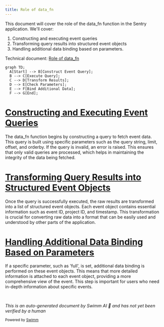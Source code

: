 ```yaml
---
title: Role of data_fn
---
```

This document will cover the role of the data_fn function in the Sentry application. We'll cover:

1. Constructing and executing event queries
2. Transforming query results into structured event objects
3. Handling additional data binding based on parameters.

Technical document: <SwmLink doc-title="Role of data_fn">[Role of data_fn](/.swm/role-of-data_fn.10oj30x0.sw.md)</SwmLink>

```mermaid
graph TD;
  A[Start] --> B[Construct Event Query];
  B --> C[Execute Query];
  C --> D[Transform Results];
  D --> E[Check Parameters];
  E --> F[Bind Additional Data];
  F --> G[End];
```

# [Constructing and Executing Event Queries](https://app.swimm.io/repos/Z2l0aHViJTNBJTNBc2VudHJ5LWRlbW8tMSUzQSUzQVN3aW1tLURlbW8=/docs/10oj30x0#constructing-and-executing-event-query)

The data_fn function begins by constructing a query to fetch event data. This query is built using specific parameters such as the query string, limit, offset, and orderby. If the query is invalid, an error is raised. This ensures that only valid queries are processed, which helps in maintaining the integrity of the data being fetched.

# [Transforming Query Results into Structured Event Objects](https://app.swimm.io/repos/Z2l0aHViJTNBJTNBc2VudHJ5LWRlbW8tMSUzQSUzQVN3aW1tLURlbW8=/docs/10oj30x0#transforming-query-results)

Once the query is successfully executed, the raw results are transformed into a list of structured event objects. Each event object contains essential information such as event ID, project ID, and timestamp. This transformation is crucial for converting raw data into a format that can be easily used and understood by other parts of the application.

# [Handling Additional Data Binding Based on Parameters](https://app.swimm.io/repos/Z2l0aHViJTNBJTNBc2VudHJ5LWRlbW8tMSUzQSUzQVN3aW1tLURlbW8=/docs/10oj30x0#handling-event-listing-request)

If a specific parameter, such as 'full', is set, additional data binding is performed on these event objects. This means that more detailed information is attached to each event object, providing a more comprehensive view of the event. This step is important for users who need in-depth information about specific events.

&nbsp;

*This is an auto-generated document by Swimm AI 🌊 and has not yet been verified by a human*

<SwmMeta version="3.0.0" repo-id="Z2l0aHViJTNBJTNBc2VudHJ5LWRlbW8tMSUzQSUzQVN3aW1tLURlbW8=" repo-name="sentry-demo-1" doc-type="product-flows"><sup>Powered by [Swimm](/)</sup></SwmMeta>

